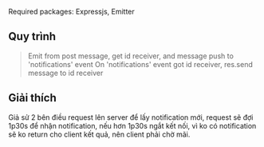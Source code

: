 Required packages: Expressjs, Emitter

## Quy trình

> Emit from post message, get id receiver, and message push to 'notifications' event
> On 'notifications' event got id receiver, res.send message to id receiver

## Giải thích

Giả sử 2 bên điều request lên server để lấy notification mới, request sẽ đợi 1p30s để nhận notification, nếu hơn 1p30s ngắt kết nối, vì ko có notification sẽ ko return cho client kết quả, nên client phải chờ mãi.
